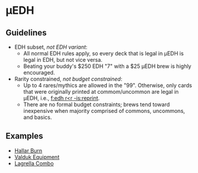 # μEDH

## Guidelines

- EDH subset, *not EDH variant*:
  - All normal EDH rules apply, so every deck that is legal in μEDH is legal in EDH, but not vice versa.
  - Beating your buddy's $250 EDH "7" with a $25 μEDH brew is highly encouraged.
- Rarity constrained, *not budget constrained*:
  - Up to 4 rares/mythics are allowed in the "99". Otherwise, only cards that were originally printed at commom/uncommon are legal in μEDH, i.e., [f:edh r<r -is:reprint](https://scryfall.com/search?q=f%3Aedh+r%3Cr+-is%3Areprint&unique=cards&as=grid&order=name).
  - There are no formal budget constraints; brews tend toward inexpensive when majority comprised of commons, uncommons, and basics.

## Examples

- [Hallar Burn](https://www.moxfield.com/decks/_q9VFbBgS0yOuZlbbBuPAA)
- [Valduk Equipment](https://www.moxfield.com/decks/-XTdyNGE50K0oKbzGKMgYw)
- [Lagrella Combo](https://www.moxfield.com/decks/E-OnpPglZEC0kvhmw4KUuQ)
